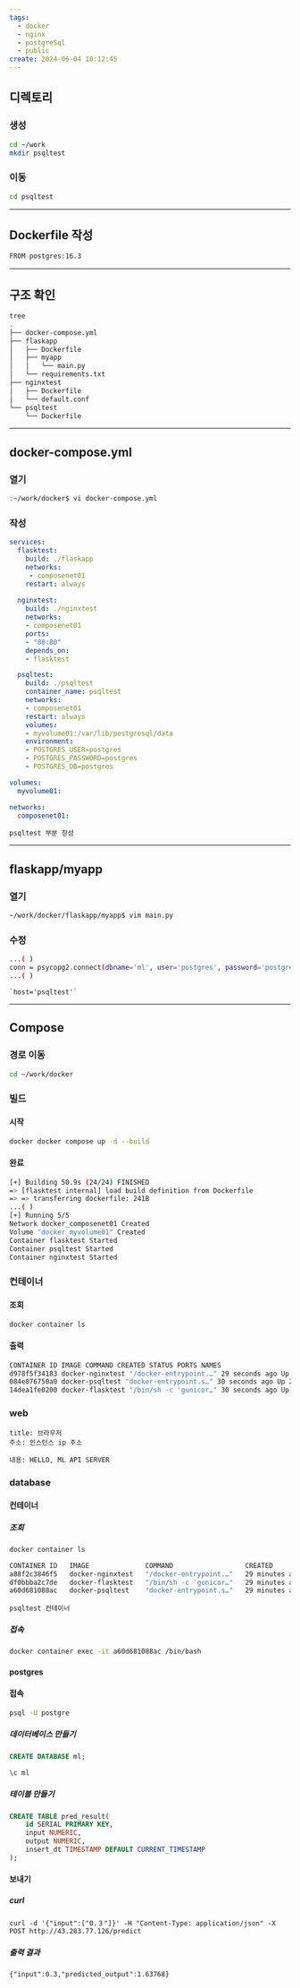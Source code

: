 ```yaml
---
tags:
  - docker
  - nginx
  - postgreSql
  - public
create: 2024-06-04 10:12:45
---
```


## 디렉토리

### 생성
```sh
cd ~/work
mkdir psqltest
```

### 이동
```sh
cd psqltest
```


---
## Dockerfile 작성
```sh
FROM postgres:16.3
```

---
## 구조 확인
```sh
tree
.
├── docker-compose.yml
├── flaskapp
│   ├── Dockerfile
│   ├── myapp
│   │   └── main.py
│   └── requirements.txt
├── nginxtest
│   ├── Dockerfile
│   └── default.conf
└── psqltest
    └── Dockerfile
```


---

## docker-compose.yml
### 열기
```sh
:~/work/docker$ vi docker-compose.yml
```

### 작성
```yaml
services:
  flasktest:
    build: ./flaskapp
    networks:
     - composenet01
    restart: always
  
  nginxtest:
    build: ./nginxtest
    networks:
    - composenet01
    ports:
    - "80:80"
    depends_on:
    - flasktest

  psqltest:
    build: ./psqltest
    container_name: psqltest
    networks:
    - composenet01
    restart: always
    volumes:
    - myvolume01:/var/lib/postgresql/data
    environment:
    - POSTGRES_USER=postgres
    - POSTGRES_PASSWORD=postgres
    - POSTGRES_DB=postgres

volumes:
  myvolume01:

networks:
  composenet01:

```

```ad-note
psqltest 부분 장성
```

---

## flaskapp/myapp

### 열기
```sh
~/work/docker/flaskapp/myapp$ vim main.py
```

### 수정

```sh
...( )
conn = psycopg2.connect(dbname='ml', user='postgres', password='postgres', host='psqltest', port=5432)
...( )
```

```ad-note
`host='psqltest'`
```


---

## Compose
### 경로 이동
```sh
cd ~/work/docker
```

### 빌드
#### 시작
```sh
docker docker compose up -d --build
```

#### 완료
```sh
[+] Building 50.9s (24/24) FINISHED
=> [flasktest internal] load build definition from Dockerfile
=> => transferring dockerfile: 241B
...( )
[+] Running 5/5
Network docker_composenet01 Created
Volume "docker_myvolume01" Created
Container flasktest Started
Container psqltest Started
Container nginxtest Started
```

### 컨테이너
#### 조회
```sh
docker container ls
```

#### 출력
```sh
CONTAINER ID IMAGE COMMAND CREATED STATUS PORTS NAMES
d978f5f34183 docker-nginxtest "/docker-entrypoint.…" 29 seconds ago Up 28 seconds 0.0.0.0:80->80/tcp, :::80->80/tcp nginxtest
084e876750a0 docker-psqltest "docker-entrypoint.s…" 30 seconds ago Up 29 seconds 5432/tcp psqltest
14dea1fe0200 docker-flasktest "/bin/sh -c 'gunicor…" 30 seconds ago Up 29 seconds 5000/tcp flasktest
```

### web
```ad-note
title: 브라우저
주소: 인스턴스 ip 주소

내용: HELLO, ML API SERVER
```


### database

#### 컨테이너

##### 조회
```sh
docker container ls
```

```sh
CONTAINER ID   IMAGE              COMMAND                  CREATED          STATUS          PORTS                               NAMES
a88f2c3846f5   docker-nginxtest   "/docker-entrypoint.…"   29 minutes ago   Up 29 minutes   0.0.0.0:80->80/tcp, :::80->80/tcp   docker-nginxtest-1
df0bbba2c7de   docker-flasktest   "/bin/sh -c 'gunicor…"   29 minutes ago   Up 29 minutes   5000/tcp                            docker-flasktest-1
a60d681088ac   docker-psqltest    "docker-entrypoint.s…"   29 minutes ago   Up 29 minutes   5432/tcp                            psqltest
```

```ad-note
psqltest 컨테이너
```

##### 접속
```sh
docker container exec -it a60d681088ac /bin/bash
```

#### postgres

#### 접속
```sh
psql -U postgre
```

##### 데이터베이스 만들기
```sql
CREATE DATABASE ml;

\c ml
```

##### 테이블 만들기
```sql
CREATE TABLE pred_result(
    id SERIAL PRIMARY KEY,
    input NUMERIC,
    output NUMERIC,
    insert_dt TIMESTAMP DEFAULT CURRENT_TIMESTAMP
);
```

#### 보내기
##### curl
```
curl -d '{"input":["0.３"]}' -H "Content-Type: application/json" -X POST http://43.203.77.126/predict
```

##### 출력 결과
```
{"input":0.3,"predicted_output":1.63768}
```
